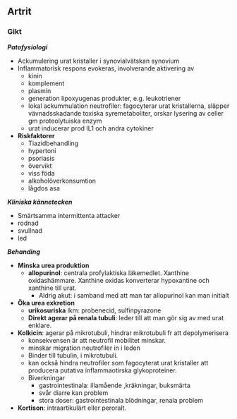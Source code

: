 ## Artrit

### Gikt

***Patofysiologi***

* Ackumulering urat kristaller i synovialvätskan synovium
* Inflammatorisk respons evokeras, involverande aktivering av 
  * kinin
  * komplement
  * plasmin
  * generation lipoxyugenas produkter, e.g. leukotriener
  * lokal ackummulation neutrofiler: fagocyterar urat kristallerna, släpper vävnadsskadande toxiska syremetaboliter, orskar lysering av celler gm proteolytuiska enzym
  * urat inducerar prod IL1 och andra cytokiner
* **Riskfaktorer**
  * Tiazidbehandling
  * hypertoni
  * psoriasis
  * övervikt
  * viss föda
  * alkoholöverkonsumtion
  * lågdos asa



***Kliniska kännetecken***

* Smärtsamma intermittenta attacker
* rodnad
* svullnad
* led



***Behanding***

* **Minska urea produktion**	
  * **allopurinol**: centrala profylaktiska läkemedlet. Xanthine oxidashämmare. Xanthine oxidas konverterar hypoxantine och xanthine till urat. 
    * Aldrig akut: i samband med att man tar allopurinol kan man initialt
* **Öka urea exkretion**
  * **urikosuriska** lkm: probenecid, sulfinpyrazone
  * **Direkt agerar på renala tubuli**: leder till att man gör sig av med urat enklare.
* **Kolkicin**: agerar på mikrotubuli, hindrar mikrotubuli fr att depolymerisera
  * konsekvensen är att neutrofil mobilitet minskar. 
  * minskar migration neutrofiler in i leden 
  * Binder till tubulin, i mikrotubuli. 
  * kan också hindra neutrofiler som fagocyterat urat kristaller att producera putativa inflammaotirska glykoproteiner. 
  * Biverkningar
    * gastrointestinala: illamående ,kräkningar, buksmärta
    * svår diarre kan problem
    * stora doser: gastrointestinala blödningar, renala problem
* **Kortison**: intraartikulärt eller peroralt. 